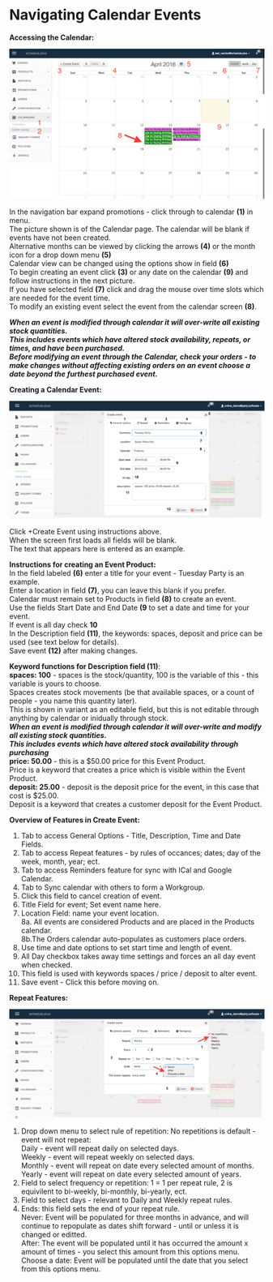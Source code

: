 # Navigating Calendar Events

**Accessing the Calendar:**


  ![Picture of Calendar Page](img/calendar/new-calendar.png)


In the navigation bar expand promotions - click through to calendar **(1)** in menu.  
The picture shown is of the Calendar page. The calendar will be blank if events have not been created.  
Alternative months can be viewed by clicking the arrows **(4)** or the month icon for a drop down menu **(5)**  
Calendar view can be changed using the options show in field **(6)**  
To begin creating an event click **(3)** or any date on the calendar **(9)** and follow instructions in the next picture.  
If you have selected field **(7)** click and drag the mouse over time slots which are needed for the event time.  
To modify an existing event select the event from the calendar screen **(8)**.


**_When an event is modified through calendar it will over-write all existing stock quantities.  
This includes events which have altered stock availability, repeats, or times, and have been purchased.  
Before modifying an event through the Calendar, check your orders - to make changes without affecting existing orders on an event choose a date beyond the furthest purchased event._**  



**Creating a Calendar Event:**  


![Creating a Calendar Event](img/calendar/generaloptionsnumber.png)  


Click +Create Event using instructions above.    
When the screen first loads all fields will be blank.  
The text that appears here is entered as an example.  


**Instructions for creating an Event Product:**  
In the field labeled **(6)** enter a title for your event - Tuesday Party is an example.  
Enter a location in field **(7)**, you can leave this blank if you prefer.  
Calendar must remain set to Products in field **(8)** to create an event.  
Use the fields Start Date and End Date **(9** to set a date and time for your event.  
If event is all day check **10**  
In the Description field **(11)**, the keywords: spaces, deposit and price can be used (see text below for details).  
Save event **(12)** after making changes.  


**Keyword functions for Description field (11)**:  
**spaces: 100** - spaces is the stock/quantity, 100 is the variable of this - this variable is yours to choose.  
Spaces creates stock movements (be that available spaces, or a count of people - you name this quantity later).  
This is shown in variant as an editable field, but this is not editable through anything by calendar or inidually through stock.  
**_When an event is modified through calendar it will over-write and modify all existing stock quantities.  
This includes events which have altered stock availability through purchasing_**  
**price: 50.00** - this is a $50.00 price for this Event Product.  
Price is a keyword that creates a price which is visible within the Event Product.  
**deposit: 25.00** - deposit is the deposit price for the event, in this case that cost is $25.00.  
Deposit is a keyword that creates a customer deposit for the Event Product.  

  
**Overview of Features in Create Event:**  


1.  Tab to access General Options - Title, Description, Time and Date Fields.  
2.  Tab to access Repeat features - by rules of occances; dates; day of the   week, month, year; ect.  
3.  Tab to access Reminders feature for sync with ICal and Google Calendar.  
4.  Tab to Sync calendar with others to form a Workgroup.  
5.  Click this field to cancel creation of event.  
6.  Title Field for event; Set event name here.  
7.  Location Field: name your event location.  
8a.  All events are considered Products and are placed in the Products calendar.  
8b.The Orders calendar auto-populates as customers place orders.  
9.  Use time and date options to set start time and length of event.  
10.  All Day checkbox takes away time settings and forces an all day event when checked.  
11.  This field is used with keywords spaces / price / deposit to alter event.  
12.  Save event - Click this before moving on.  


**Repeat Features:**


![Picture 3 of Promotions Page on Website](img/calendar/weeklyrepeat.png)


1.  Drop down menu to select rule of repetition: No repetitions is default - event will not repeat:  
Daily - event will repeat daily on selected days.   
Weekly - event will repeat weekly on selected days.    
Monthly - event will repeat on date every selected amount of months.    
Yearly - event will repeat on date every selected amount of years.  
2.  Field to select frequency or repetition: 1 = 1 per repeat rule, 2 is equivilent to bi-weekly, bi-monthly, bi-yearly, ect.  
3.  Field to select days - relevant to Daily and Weekly repeat rules.  
4.  Ends: this field sets the end of your repeat rule.    
    Never: Event will be populated for three months in advance, and will  continue to repopulate as dates shift forward - until or unless it is changed or editted.   
    After: The event will be populated until it has occurred the amount x amount of times - you select this amount from this options menu. Choose a date:  Event will be populated until the date that you select from this options menu.  



<script>window.jQuery || document.write('<script src="js/vendor/jquery-1.12.1.min.js"><\/script>')</script>